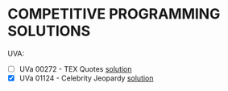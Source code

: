 # COMPETITIVE PROGRAMMING SOLUTIONS

UVA:

- [ ] UVa 00272 - TEX Quotes [solution](<./UVA/UVa\ 00272\ -\ TEX\ Quotes/main.cpp>)
- [x] UVa 01124 - Celebrity Jeopardy [solution](<./UVA/UVa\ 01124\ -\ Celebrity\ Jeopardy/main.cpp>)

